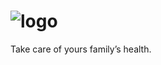 # ![logo](https://user-images.githubusercontent.com/99135589/152692075-93a141a7-3ebc-4f15-9bd3-be374d624865.svg)
Take care of yours family’s health.
